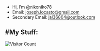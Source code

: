 - Hi, I’m @nikoniko78
- Email: joseph.locasto@gmail.com
- Secondary Email: jal36804@outlook.com

#My Stuff:
---
  ![Visitor Count](https://profile-counter.glitch.me/{nikoniko78}/count.svg)


<!---
nikoniko78/nikoniko78 is a ✨ special ✨ repository because its `README.md` (this file) appears on your GitHub profile.
You can click the Preview link to take a look at your changes.
--->
